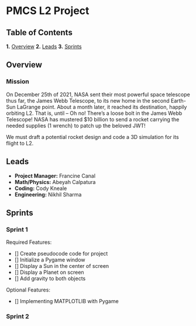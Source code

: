 PMCS L2 Project
===

## Table of Contents

**1.** [Overview](#Overview)
**2.** [Leads](#Leads)
**3.** [Sprints](#Sprints)

## Overview

### Mission

On December 25th of 2021, NASA sent their most powerful space telescope thus far, the James Webb Telescope, to its new home in the second Earth-Sun LaGrange point. About a month later, it reached its destination, happily orbiting L2. That is, until – Oh no! There’s a loose bolt in the James Webb Telescope! NASA has mustered $10 billion to send a rocket carrying the needed supplies (1 wrench) to patch up the beloved JWT! 

We must draft a potential rocket design and code a 3D simulation for its flight to L2.

## Leads

- **Project Manager:** Francine Canal
- **Math/Physics:** Abeyah Calpatura
- **Coding:** Cody Kneale
- **Engineering:** Nikhil Sharma

## Sprints

### Sprint 1

Required Features:
- [] Create pseudocode code for project
- [] Initialize a Pygame window
- [] Display a Sun in the center of screen
- [] Display a Planet on screen
- [] Add gravity to both objects

Optional Features:
- [] Implementing MATPLOTLIB with Pygame

### Sprint 2
